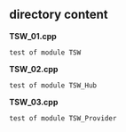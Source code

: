 ## directory content

**TSW_01.cpp**
```
test of module TSW
```

**TSW_02.cpp**
```
test of module TSW_Hub
```

**TSW_03.cpp**
```
test of module TSW_Provider
```
